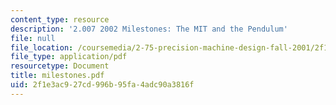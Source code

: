 ```yaml
---
content_type: resource
description: '2.007 2002 Milestones: The MIT and the Pendulum'
file: null
file_location: /coursemedia/2-75-precision-machine-design-fall-2001/2f1e3ac927cd996b95fa4adc90a3816f_milestones.pdf
file_type: application/pdf
resourcetype: Document
title: milestones.pdf
uid: 2f1e3ac9-27cd-996b-95fa-4adc90a3816f
---
```

